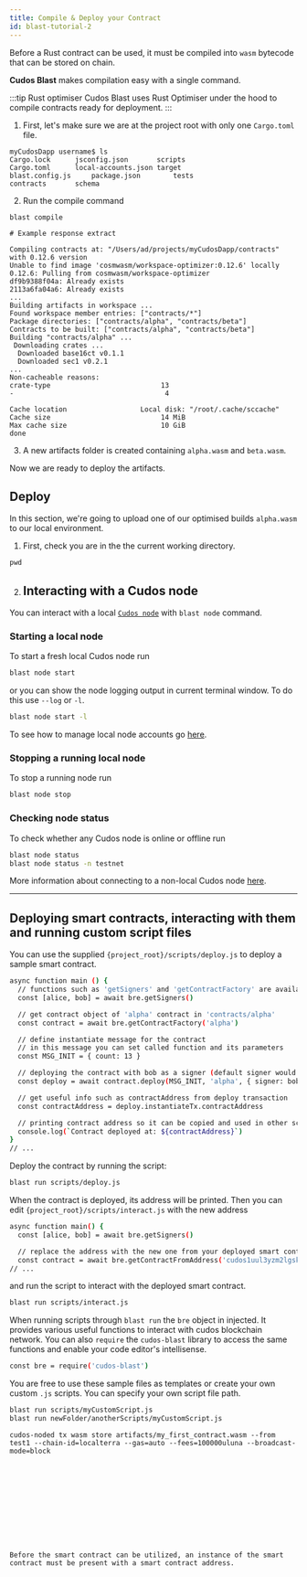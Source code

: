 ```yaml
---
title: Compile & Deploy your Contract
id: blast-tutorial-2
---
```


Before a Rust contract can be used, it must be compiled into `wasm` bytecode that can be stored on chain.

**Cudos Blast** makes compilation easy with a single command.

:::tip Rust optimiser
Cudos Blast uses Rust Optimiser under the hood to compile contracts ready for deployment.
:::

1. First, let's make sure we are at the project root with only one `Cargo.toml` file.

```shell
myCudosDapp username$ ls
Cargo.lock		jsconfig.json		scripts
Cargo.toml		local-accounts.json	target
blast.config.js		package.json		tests
contracts		schema
```

2. Run the compile command

```shell
blast compile

# Example response extract

Compiling contracts at: "/Users/ad/projects/myCudosDapp/contracts" with 0.12.6 version
Unable to find image 'cosmwasm/workspace-optimizer:0.12.6' locally
0.12.6: Pulling from cosmwasm/workspace-optimizer
df9b9388f04a: Already exists 
2113a6fa04a6: Already exists 
...
Building artifacts in workspace ...
Found workspace member entries: ["contracts/*"]
Package directories: ["contracts/alpha", "contracts/beta"]
Contracts to be built: ["contracts/alpha", "contracts/beta"]
Building "contracts/alpha" ...
 Downloading crates ...
  Downloaded base16ct v0.1.1
  Downloaded sec1 v0.2.1
...
Non-cacheable reasons:
crate-type                           13
-                                     4

Cache location                  Local disk: "/root/.cache/sccache"
Cache size                           14 MiB
Max cache size                       10 GiB
done
```

3. A new artifacts folder is created containing `alpha.wasm` and `beta.wasm`.

Now we are ready to deploy the artifacts.

## Deploy

In this section, we're going to upload one of our optimised builds `alpha.wasm` to our local environment.

1. First, check you are in the the current working directory.

```shell
pwd
```

2. ## Interacting with a Cudos node

You can interact with a local [`Cudos node`](https://github.com/CudoVentures/cudos-node) with `blast node` command.

### Starting a local node

To start a fresh local Cudos node run

```bash
blast node start
```

or you can show the node logging output in current terminal window. To do this use `--log` or `-l`.

```bash
blast node start -l
```

To see how to manage local node accounts go [here](#managing-accounts).

### Stopping a running local node

To stop a running node run

```bash
blast node stop
```

### Checking node status

To check whether any Cudos node is online or offline run

```bash
blast node status
blast node status -n testnet
```

More information about connecting to a non-local Cudos node [here](#network).

---
## Deploying smart contracts, interacting with them and running custom script files

You can use the supplied `{project_root}/scripts/deploy.js` to deploy a sample smart contract.

```bash
async function main () {
  // functions such as 'getSigners' and 'getContractFactory' are available in global context
  const [alice, bob] = await bre.getSigners()

  // get contract object of 'alpha' contract in 'contracts/alpha'
  const contract = await bre.getContractFactory('alpha')

  // define instantiate message for the contract
  // in this message you can set called function and its parameters
  const MSG_INIT = { count: 13 }

  // deploying the contract with bob as a signer (default signer would be alice)
  const deploy = await contract.deploy(MSG_INIT, 'alpha', { signer: bob })

  // get useful info such as contractAddress from deploy transaction
  const contractAddress = deploy.instantiateTx.contractAddress

  // printing contract address so it can be copied and used in other scripts such as interact.js
  console.log(`Contract deployed at: ${contractAddress}`)
}
// ...
```

Deploy the contract by running the script:

```bash
blast run scripts/deploy.js
```

When the contract is deployed, its address will be printed. Then you can edit `{project_root}/scripts/interact.js` with the new address

```bash
async function main() {
  const [alice, bob] = await bre.getSigners()

  // replace the address with the new one from your deployed smart contract
  const contract = await bre.getContractFromAddress('cudos1uul3yzm2lgskp3dxpj0zg558hppxk6pt8t00qe')
// ...
```

and run the script to interact with the deployed smart contract.

```bash
blast run scripts/interact.js
```

When running scripts through `blast run` the `bre` object in injected. It provides various useful functions to interact with cudos blockchain network. You can also `require` the `cudos-blast` library to access the same functions and enable your code editor's intellisense.

```bash
const bre = require('cudos-blast')
```

You are free to use these sample files as templates or create your own custom `.js` scripts. You can specify your own script file path. 

```bash
blast run scripts/myCustomScript.js
blast run newFolder/anotherScripts/myCustomScript.js
```

```
cudos-noded tx wasm store artifacts/my_first_contract.wasm --from test1 --chain-id=localterra --gas=auto --fees=100000uluna --broadcast-mode=block












Before the smart contract can be utilized, an instance of the smart contract must be present with a smart contract address.

